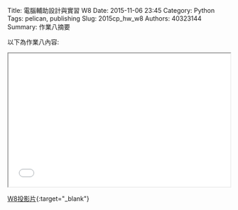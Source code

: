 Title: 電腦輔助設計與實習  W8
Date: 2015-11-06 23:45
Category: Python
Tags: pelican, publishing
Slug: 2015cp_hw_w8
Authors: 40323144
Summary: 作業八摘要

以下為作業八內容:

<iframe src="40323144_cp_w8.html" width="500" height="300"></iframe>

[W8投影片](40323144_cp_w8.html){:target="_blank"}

